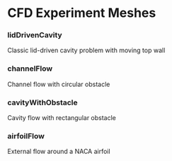 # CFD Experiment Meshes

### lidDrivenCavity
Classic lid-driven cavity problem with moving top wall

### channelFlow
Channel flow with circular obstacle

### cavityWithObstacle
Cavity flow with rectangular obstacle

### airfoilFlow
External flow around a NACA airfoil

